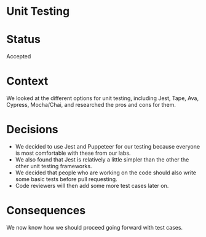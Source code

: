 # Unit Testing 

# Status

Accepted

# Context

We looked at the different options for unit testing, including Jest, Tape, Ava, Cypress, Mocha/Chai, and researched the pros and cons for them. 

# Decisions 

- We decided to use Jest and Puppeteer for our testing because everyone is most comfortable with these from our labs.
- We also found that Jest is relatively a little simpler than the other the other unit testing frameworks.
- We decided that people who are working on the code should also write some basic tests before pull requesting. 
- Code reviewers will then add some more test cases later on. 

# Consequences

We now know how we should proceed going forward with test cases. 
